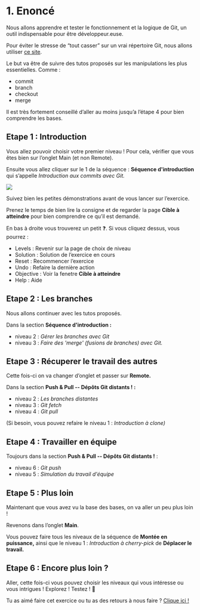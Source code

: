# 1. Enoncé

Nous allons apprendre et tester le fonctionnement et la logique de Git, un outil indispensable pour être développeur.euse.

Pour éviter le stresse de “tout casser” sur un vrai répertoire Git, nous allons utiliser [ce site](https://learngitbranching.js.org/?locale=fr_FR).

Le but va être de suivre des tutos proposés sur les manipulations les plus essentielles. Comme :

- commit
- branch
- checkout
- merge

Il est très fortement conseillé d’aller au moins jusqu’a l’étape 4 pour bien comprendre les bases.

## Etape 1 : Introduction

Vous allez pouvoir choisir votre premier niveau ! Pour cela, vérifier que vous êtes bien sur l’onglet Main (et non Remote).

Ensuite vous allez cliquer sur le 1 de la séquence : **Séquence d'introduction** qui s’appelle *Introduction aux commits avec Git.*

![](https://pcottle.github.io/learnGitBranching/assets/learnGitBranching.png)

Suivez bien les petites démonstrations avant de vous lancer sur l’exercice.

Prenez le temps de bien lire la consigne et de regarder la page **Cible à atteindre** pour bien comprendre ce qu’il est demandé.

En bas à droite vous trouverez un petit ❓. Si vous cliquez dessus, vous pourrez :

- Levels : Revenir sur la page de choix de niveau
- Solution : Solution de l’exercice en cours
- Reset : Recommencer l’exercice
- Undo : Refaire la dernière action
- Objective : Voir la fenetre **Cible à atteindre**
- Help : Aide

## Etape 2 : Les branches

Nous allons continuer avec les tutos proposés.

Dans la section **Séquence d'introduction :**

- niveau 2 : *Gérer les branches avec Git*
- niveau 3 : *Faire des 'merge' (fusions de branches) avec Git.*

## Etape 3 : Récuperer le travail des autres

Cette fois-ci on va changer d’onglet et passer sur **Remote.**

Dans la section **Push & Pull -- Dépôts Git distants ! :**

- niveau 2 : *Les branches distantes*
- niveau 3 : *Git fetch*
- niveau 4 : *Git pull*

(Si besoin, vous pouvez refaire le niveau 1 : *Introduction à clone)*

## Etape 4 : Travailler en équipe

Toujours dans la section **Push & Pull -- Dépôts Git distants !** :

- niveau 6 : *Git push*
- niveau 5 : *Simulation du travail d'équipe*

## Etape **5 : Plus loin**

Maintenant que vous avez vu la base des bases, on va aller un peu plus loin !

Revenons dans l’onglet **Main**. 

Vous pouvez faire tous les niveaux de la séquence de **Montée en puissance,** ainsi que le niveau 1 : *Introduction à cherry-pick* de **Déplacer le travail.**

## Etape 6 : Encore plus loin ?

Aller, cette fois-ci vous pouvez choisir les niveaux qui vous intéresse ou vous intrigues ! Explorez ! Testez ! 🚀

Tu as aimé faire cet exercice ou tu as des retours à nous faire ? [Clique ici !](https://airtable.com/appXbfdqY0iZhnZgd/shrbWiQDMsH63nsj4)

